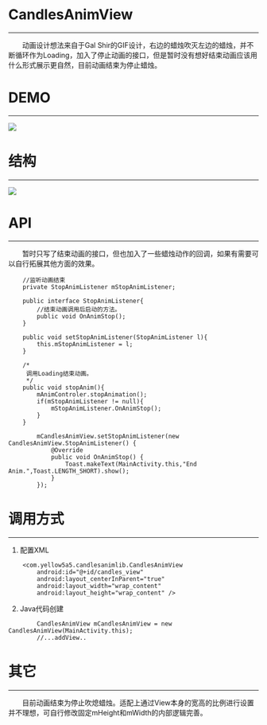 # CandlesAnimView
---
&emsp;&emsp;动画设计想法来自于Gal Shir的GIF设计，右边的蜡烛吹灭左边的蜡烛，并不断循环作为Loading，加入了停止动画的接口，但是暂时没有想好结束动画应该用什么形式展示更自然，目前动画结束为停止蜡烛。

# DEMO
---
![](https://github.com/Yellow5A5/CandlesAnimView/blob/master/demo.gif)

# 结构
---
![](https://github.com/Yellow5A5/CandlesAnimView/blob/master/structure.png)

# API
---
&emsp;&emsp;暂时只写了结束动画的接口，但也加入了一些蜡烛动作的回调，如果有需要可以自行拓展其他方面的效果。

```
    //监听动画结束
    private StopAnimListener mStopAnimListener;

    public interface StopAnimListener{
        //结束动画调用后启动的方法。
        public void OnAnimStop();
    }

    public void setStopAnimListener(StopAnimListener l){
        this.mStopAnimListener = l;
    }
```

```
    /*
     调用Loading结束动画。
     */
    public void stopAnim(){
        mAnimControler.stopAnimation();
        if(mStopAnimListener != null){
            mStopAnimListener.OnAnimStop();
        }
    }
```

```
        mCandlesAnimView.setStopAnimListener(new CandlesAnimView.StopAnimListener() {
            @Override
            public void OnAnimStop() {
                Toast.makeText(MainActivity.this,"End Anim.",Toast.LENGTH_SHORT).show();
            }
        });
```

# 调用方式
---
 1. 配置XML

```
    <com.yellow5a5.candlesanimlib.CandlesAnimView
        android:id="@+id/candles_view"
        android:layout_centerInParent="true"
        android:layout_width="wrap_content"
        android:layout_height="wrap_content" />
```

 2. Java代码创建
```
        CandlesAnimView mCandlesAnimView = new CandlesAnimView(MainActivity.this);
        //...addView..
```

# 其它
---
&emsp;&emsp;目前动画结束为停止吹熄蜡烛。适配上通过View本身的宽高的比例进行设置并不理想，可自行修改固定mHeight和mWidth的内部逻辑完善。
